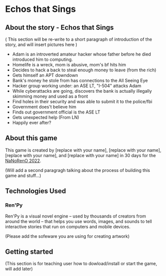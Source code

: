 # Echos that Sings

## About the story - Echos that Sings

( This section will be re-write to a short paragraph of introduction of the story, and will insert pictures here )
- Adam is an introverted amateur hacker whose father before he died introduced him to computing.
- Homelife is a wreck, mom is abusive, mom's bf hits him
- Decides to hack a back to steal enough  money to leave (from the rich)
- Gets himself an APT downdown
- Bank's money he stole from has connections to the All Seeing Eye
- Hacker group working under: an ASE LT, "I-504" attacks Adam
- While cyberattacks are going, discovers the bank is actually illegally skimming money and used as a front
- Find holes in their security and was able to submit it to the police/fbi
- Government does't believe him
- Finds out government official is the ASE LT
- Gets unexpected help (From LN)
- Happily ever after?


## About this game

This game is created by [replace with your name], [replace with your name], [replace with your name], and [replace with your name] in 30 days for the [NaNoRenO 2022].

[NaNoRenO 2022]:https://itch.io/jam/nanoreno-2022

(Will add a second paragragh talking about the process of building this game and stuff...)

## Technologies Used

### Ren'Py
Ren'Py is a visual novel engine – used by thousands of creators from around the world – that helps you use words, images, and sounds to tell interactive stories that run on computers and mobile devices.

(Please add the sofeware you are using for creating artwork)

## Getting started

(This section is for teaching user how to dowload/install or start the game, will add later)
